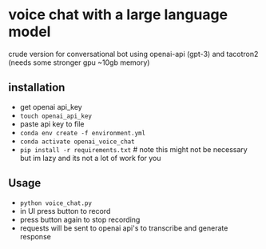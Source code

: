 # voice chat with a large language model

crude version for conversational bot using openai-api (gpt-3) and tacotron2 (needs some stronger gpu ~10gb memory)


## installation ##
* get openai api_key
* `touch openai_api_key`
* paste api key to file
* `conda env create -f environment.yml`
* `conda activate openai_voice_chat`
* `pip install -r requirements.txt` # note this might not be necessary but im lazy and its not a lot of work for you

## Usage
* `python voice_chat.py`
* in UI press button to record
* press button again to stop recording
* requests will be sent to openai api's to transcribe and generate response

